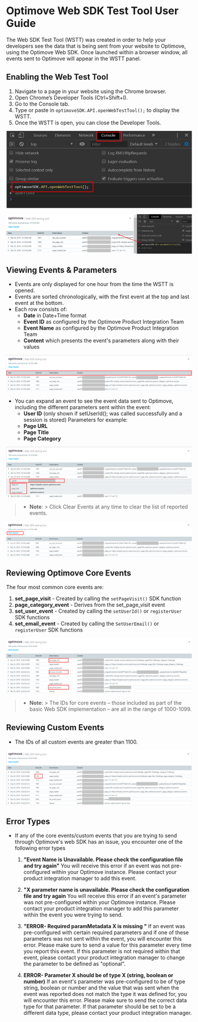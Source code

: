 # Optimove Web SDK Test Tool User Guide
The Web SDK Test Tool (WSTT) was created in order to help your developers see the data that is being sent from your website to Optimove, using the Optimove Web SDK. Once launched within a browser window, all events sent to Optimove will appear in the WSTT panel.

## Enabling the Web Test Tool
1. Navigate to a page in your website using the Chrome browser.
2. Open Chrome’s Developer Tools (Ctrl+Shift+I).
3. Go to the Console tab.
4. Type or paste in  `optimoveSDK.API.openWebTestTool();` to display the WSTT.
4. Once the WSTT is open, you can close the Developer Tools.
<p align="left"><img src="https://raw.githubusercontent.com/optimove-tech/Web-SDK-Integration-Guide/master/images/openWebTestTool-1.jpg?raw=true"></p>
<p align="left"><img src="https://github.com/optimove-tech/Web-SDK-Integration-Guide/blob/LeslyOpti-branch1/images/openWebTestToolNew-1.png?raw=true"></p>


## Viewing Events & Parameters
- Events are only displayed for one hour from the time the WSTT is opened.
- Events are sorted chronologically, with the first event at the top and last event at the bottom.
- Each row consists of: 
    - **Date** in Date+Time format
    - **Event ID** as configured by the Optimove Product Integration Team
    - **Event Name** as configured by the Optimove Product Integration Team
    - **Content** which presents the event's parameters along with their values
<p align="left"><img src="https://github.com/optimove-tech/Web-SDK-Integration-Guide/blob/LeslyOpti-branch1/images/openWebTestToolNew-2.png?raw=true"></p>

- You can expand an event to see the event data sent to Optimove, including the different parameters sent within the event:
    - **User ID** (only shown if setUserId(); was called successfully and a session is stored)
    Parameters for example:
   - **Page URL**
   - **Page Title**
   - **Page Category**
    

<p align="left"><img src="https://github.com/optimove-tech/Web-SDK-Integration-Guide/blob/LeslyOpti-branch1/images/openWebTestToolNew-4.png?raw=true"></p>

>- **Note**: 
		> Click Clear Events at any time to clear the list of reported events.
<p align="left"><img src="https://github.com/optimove-tech/Web-SDK-Integration-Guide/blob/LeslyOpti-branch1/images/openWebTestToolNew-3.png?raw=true"></p>

## Reviewing Optimove Core Events
The four most common core events are:
1. **set_page_visit** - Created by calling the `setPageVisit()` SDK function
2. **page_category_event** - Derives from the set_page_visit event
3. **set_user_event** - Created by calling  the `setUserId()` or `registerUser` SDK functions
4. **set_email_event** - Created by calling  the `SetUserEmail()` or `registerUser` SDK functions
<p align="left"><img src="https://github.com/optimove-tech/Web-SDK-Integration-Guide/blob/LeslyOpti-branch1/images/openWebTestToolNew-5.png?raw=true"></p>

>- **Note**: 
		> The IDs for core events – those included as part of the basic Web SDK implementation – are all in the range of 1000-1099.

## Reviewing Custom Events
- The IDs of all custom events are greater than 1100.
<p align="left"><img src="https://github.com/optimove-tech/Web-SDK-Integration-Guide/blob/LeslyOpti-branch1/images/openWebTestToolNew-6.png?raw=true"></p>


## Error Types
 - If any of the core events/custom events that you are trying to send through Optimove's web SDK has an issue, you encounter one of the following error types

	1. **"Event Name is Unavailable.  Please check the configuration file and try again"** 
			You will receive this error if an event was not pre-configured within your 			Optimove instance.  Please contact your product integration manager to add this event.
			
	2.   **"X parameter name is unavailable.  Please check the configuration file and try again**
		You will receive this error if an event's parameter was not pre-configured within your 			Optimove instance.  Please contact your product integration manager to add this parameter within the event you were trying to send.
		
	3. **"ERROR- Required paramMetadata X is missing "**
		If an event was pre-configured with certain required parameters and if one of these parameters was not sent within the event, you will encounter this error.  Please make sure to send a value for this parameter every time you report this event.   If this parameter is not required within that event, please contact your product integration manager to change the parameter to be defined as "optional". 
		
	4. **ERROR- Parameter X should be of type X (string, boolean or number)**
		If an event's parameter was pre-configured to be of type string, boolean or number and the value that was sent when the event was reported does not match the type it was defined for, you will encounter this error. Please make sure to send the correct data type for that parameter.   If that parameter should be set to be a different data type, please contact your product integration manager.    
